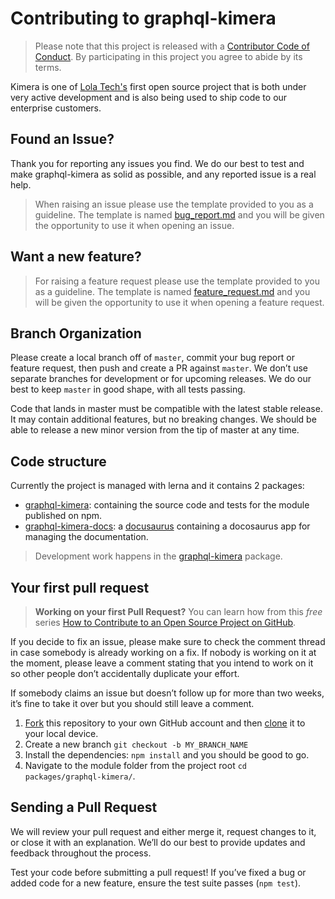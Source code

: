 # Contributing to graphql-kimera

> Please note that this project is released with a [Contributor Code of Conduct](./CODE_OF_CONDUCT.md). By participating in this project you agree to abide by its terms.

Kimera is one of [Lola Tech's](https://www.lola.tech) first open source project that is both under very active development and is also being used to ship code to our enterprise customers.

## Found an Issue?

Thank you for reporting any issues you find. We do our best to test and make graphql-kimera as solid as possible, and any reported issue is a real help.

> When raising an issue please use the template provided to you as a guideline. The template is named [bug_report.md](https://github.com/lola-tech/graphql-kimera/blob/master/.github/ISSUE_TEMPLATE/bug_report.md) and you will be given the opportunity to use it when opening an issue.

## Want a new feature?

> For raising a feature request please use the template provided to you as a guideline. The template is named [feature_request.md](https://github.com/lola-tech/graphql-kimera/blob/master/.github/ISSUE_TEMPLATE/feature_request.md) and you will be given the opportunity to use it when opening a feature request.

## Branch Organization

Please create a local branch off of `master`, commit your bug report or feature request, then push and create a PR against `master`. We don’t use separate branches for development or for upcoming releases. We do our best to keep `master` in good shape, with all tests passing.

Code that lands in master must be compatible with the latest stable release. It may contain additional features, but no breaking changes. We should be able to release a new minor version from the tip of master at any time.

## Code structure

Currently the project is managed with lerna and it contains 2 packages:

- [graphql-kimera](https://github.com/lola-tech/graphql-kimera/tree/master/packages/graphql-kimera): containing the source code and tests for the module published on npm.
- [graphql-kimera-docs](https://github.com/lola-tech/graphql-kimera/tree/master/packages/graphql-kimera-docs): a [docusaurus](https://v2.docusaurus.io/) containing a docosaurus app for managing the documentation.

> Development work happens in the [graphql-kimera](https://github.com/lola-tech/graphql-kimera/tree/master/packages/graphql-kimera) package.

## Your first pull request

> **Working on your first Pull Request?** You can learn how from this _free_ series [How to Contribute to an Open Source Project on GitHub](https://egghead.io/series/how-to-contribute-to-an-open-source-project-on-github).

If you decide to fix an issue, please make sure to check the comment thread in case somebody is already working on a fix. If nobody is working on it at the moment, please leave a comment stating that you intend to work on it so other people don’t accidentally duplicate your effort.

If somebody claims an issue but doesn’t follow up for more than two weeks, it’s fine to take it over but you should still leave a comment.

1. [Fork](https://help.github.com/articles/fork-a-repo/) this repository to your own GitHub account and then [clone](https://help.github.com/articles/cloning-a-repository/) it to your local device.
2. Create a new branch `git checkout -b MY_BRANCH_NAME`
3. Install the dependencies: `npm install` and you should be good to go.
4. Navigate to the module folder from the project root `cd packages/graphql-kimera/`.

## Sending a Pull Request

We will review your pull request and either merge it, request changes to it, or close it with an explanation. We’ll do our best to provide updates and feedback throughout the process.

Test your code before submitting a pull request! If you’ve fixed a bug or added code for a new feature, ensure the test suite passes (`npm test`).
